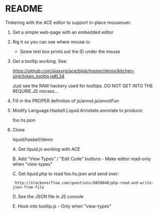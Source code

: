 README
======

Tinkering with the ACE editor to support in-place mouseover.

1. Get a simple web-page with an embedded editor

2. Rig it so you can see where mouse is:

    * Some text box prints out the ID under the mouse

3. Get a tooltip working. See:

    https://github.com/ajaxorg/ace/blob/master/demo/kitchen-sink/token_tooltip.js#L34

   Just see the RAW hackery used for tooltips. DO NOT GET INTO THE REQUIRE.JS morass...

4.  Fill in the PROPER definition of js/annot.js/annotFun 

5. Modify Language.Haskell.Liquid.Annotate.annotate to produce: 

    foo.hs.json

6. Clone 
    
    liquid/haskell/demo

    A. Get *liquid.js* working with *ACE*
    
    B. Add "View Types" / "Edit Code" buttons
        - Make editor read-only when "view-types"

    C. Get *liquid.php* to read foo.hs.json and send over:
    
        http://stackoverflow.com/questions/8858848/php-read-and-write-json-from-file
    
    D. See the JSON file in JS console
    
    E. Hook into tooltip.js
        - Only when "view-types"



    
